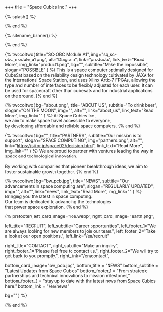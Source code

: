 +++
title = "Space Cubics Inc."
+++

{% splash() %}
<!--display element -->
{% end %}

{% sitename_banner() %}
<!--display element -->
{% end %}


{% twocoltwo(
  title="SC-OBC Module A1",
  img="sq_sc-obc_module_a1.png",
  alt="Diagram",
  link="products",
  link_text="Read More",
  img_link="product1.png",
  bg="",
  subtitle="Make the impossible",
  slogan="POSSIBLE"
) %}
This is a space computer optimally designed for CubeSat based on the reliability design technology cultivated by JAXA for the International Space Station, and uses Xilinx Artix-7 FPGAs, allowing the type and number of interfaces to be flexibly adjusted for each user. It can be used for spacecraft other than cubesats and for industrial applications on the ground.
{% end %}


{% twocoltwo(
  bg="about.png",
  title="ABOUT US",
  subtitle="To drink beer",
  slogan="ON THE MOON",
  img="",
  alt="",
  link="about_us",
  link_text="Read More",
  img_link=""
) %}
At Space Cubics Inc.,
<br>
we aim to make space travel accessible to everyone,
<br>
by developing affordable and reliable space computers.
{% end %}

{% twocoltwo(
  bg="",
  title="PARTNERS",
  subtitle="Our mission is to support",
  slogan="SPACE COMPUTING",
  img="partners.png",
  alt="",
  link="https://sii.or.jp/space02/decision.html",
  link_text="Read More",
  img_link=""
) %}
We are proud to partner with ventures leading the way in space and technological innovation.
<br><br>
By working with companies that pioneer breakthrough ideas, we aim to foster sustainable growth together.
{% end %}


{% twocoltwo(
  bg="bw_pcb.jpg",
  title="NEWS",
  subtitle="Our advancements in space computing are",
  slogan="REGULARLY UPDATED",
  img="",
  alt="",
  link="news",
  link_text="Read More",
  img_link=""
) %}
Bringing you the latest in space computing.
<br>
Our team is dedicated to advancing the technologies
<br>
that power space exploration.
{% end %}


{% prefooter(
  left_card_image="ide.webp", 
  right_card_image="earth.png",

  left_title="RECRUIT",
  left_subtitle="Career opportunities",
  left_footer_1="We are always looking for new members to join our team.",
  left_footer_2="Take a look at our open positions.",
  left_link="/en/recruit",

  right_title="CONTACT",
  right_subtitle="Make an inquiry",
  right_footer_1="Please feel free to contact us.",
  right_footer_2="We will try to get back to you promptly.",
  right_link="/en/contact",

  bottom_card_image="bw_pcb.jpg",
  bottom_title = "NEWS"
  bottom_subtitle = "Latest Updates from Space Cubics"
  bottom_footer_1 = "From strategic partnerships and technical innovations to mission milestones,"
  bottom_footer_2 = "stay up to date with the latest news from Space Cubics here."
  bottom_link = "/en/news"

  bg=""
) %}
<!--display element -->
{% end %}

